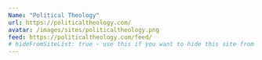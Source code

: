 ```yaml
---
Name: "Political Theology"
url: https://politicaltheology.com/
avatar: /images/sites/politicaltheology.png
feed: https://politicaltheology.com/feed/
# hideFromSiteList: true - use this if you want to hide this site from the list of sites on this page: https://eleventy-m10y.lkmt.us/sites/
---
```

